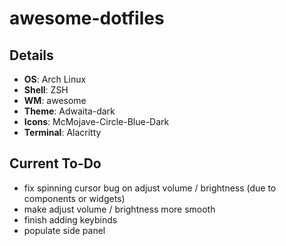 # awesome-dotfiles

## Details ##
- **OS**: Arch Linux
- **Shell**: ZSH
- **WM**: awesome
- **Theme**: Adwaita-dark
- **Icons**: McMojave-Circle-Blue-Dark
- **Terminal**: Alacritty

## Current To-Do ##
- fix spinning cursor bug on adjust volume / brightness (due to components or widgets)
- make adjust volume / brightness more smooth
- finish adding keybinds
- populate side panel
